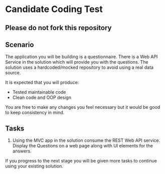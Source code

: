 # Candidate Coding Test

## Please do not fork this repository

## Scenario
The application you will be building is a questionnaire. There is a Web API Service in the solution which will provide you with the questions. The solution uses a hardcoded/mocked repository to avoid using a real data source.

It is expected that you will produce:
* Tested maintainable code
* Clean code and OOP design

You are free to make any changes you feel necessary but it would be good to keep consistency in mind.

## Tasks
1. Using the MVC app in the solution consume the REST Web API service. Display the Questions on a web page along with UI elements for the answers.


If you progress to the next stage you will be given more tasks to continue using your existing solution.

